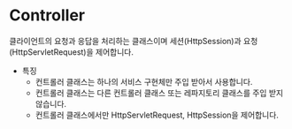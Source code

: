# Controller

클라이언트의 요청과 응답을 처리하는 클래스이며 세션(HttpSession)과 요청(HttpServletRequest)을 제어합니다.

- 특징
    - 컨트롤러 클래스는 하나의 서비스 구현체만 주입 받아서 사용합니다.
    - 컨트롤러 클래스는 다른 컨트롤러 클래스 또는 레파지토리 클래스를 주입 받지 않습니다.
    - 컨트롤러 클래스에서만 HttpServletRequest, HttpSession을 제어합니다.